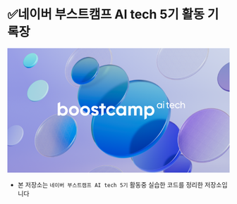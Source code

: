 

# ✅네이버 부스트캠프 AI tech 5기 활동 기록장

<img src='./img/logo.png'>

- 본 저장소는 `네이버 부스트캠프 AI tech 5기` 활동중 실습한 코드를 정리한 저장소입니다
